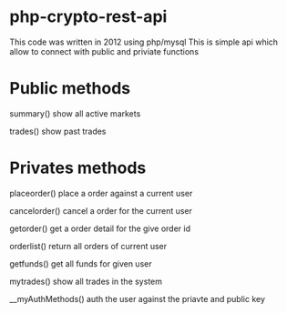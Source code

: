 # php-crypto-rest-api
This code was written in 2012 using php/mysql
This is simple api which allow to connect with public and priviate functions

# Public methods 

summary()
show all active markets 

trades()
show past trades

# Privates methods

placeorder()
place a order against a current user

cancelorder()
cancel a order for the current user

getorder()
get a order detail for the give order id

orderlist()
return all orders of current user

getfunds()
get all funds for given user

mytrades()
show all trades in the system

__myAuthMethods()
auth the user against the priavte and public key
